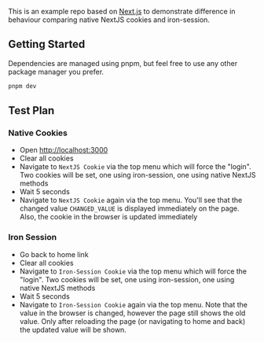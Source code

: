 This is an example repo based on [Next.js](https://nextjs.org) to demonstrate difference in behaviour comparing native NextJS cookies
and iron-session.

## Getting Started

Dependencies are managed using pnpm, but feel free to use any other package manager you prefer.

```bash
pnpm dev
```



## Test Plan

### Native Cookies

- Open [http://localhost:3000](http://localhost:3000)
- Clear all cookies
- Navigate to `NextJS Cookie` via the top menu which will force the "login". Two cookies will be set, one using iron-session, one using native NextJS methods
- Wait 5 seconds
- Navigate to `NextJS Cookie` again via the top menu. You'll see that the changed value `CHANGED_VALUE` is displayed immediately on the page. Also, the cookie in the browser is updated immediately

### Iron Session

- Go back to home link
- Clear all cookies
- Navigate to `Iron-Session Cookie` via the top menu which will force the "login". Two cookies will be set, one using iron-session, one using native NextJS methods
- Wait 5 seconds
- Navigate to `Iron-Session Cookie` again via the top menu. Note that the value in the browser is changed, however the page still shows the old value. Only after reloading the page (or navigating to home and back) the updated value will be shown.
